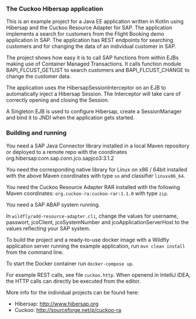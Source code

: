 ### The Cuckoo Hibersap application 

This is an example project for a Java EE application written in Kotlin using Hibersap and the Cuckoo Resource Adapter for SAP.
The application implements a search for customers from the Flight Booking demo application in SAP.
The application has REST endpoints for searching customers and for changing the data of an individual customer in SAP.

The project shows how easy it is to call SAP functions from within EJBs making use of Container Managed Transactions.
It calls function module BAPI_FLCUST_GETLIST to search customers and BAPI_FLCUST_CHANGE to change the customer data.

The application uses the HibersapSessionInterceptor on an EJB to automatically inject a Hibersap Session.
The Interceptor will take care of correctly opening and closing the Session.

A Singleton EJB is used to configure Hibersap, create a SessionManager and bind it to JNDI when the application gets started.

### Building and running

You need a SAP Java Connector library installed in a local Maven repository or deployed to a remote repo with the coordinates org.hibersap:com.sap.conn.jco.sapjco3:3.1.2

You need the corresponding native library for Linux on x86 / 64bit installed with the above Maven coordinates with type `so` and classifier `linuxx86_64`.

You need the Cuckoo Resource Adapter RAR installed with the following Maven coordinates: `org.cuckoo-ra:cuckoo-rar:1.1.0` with type `zip`.

You need a SAP ABAP system running.

In `wildfly/add-resource-adapter.cli`, change the values for username, passwort, jcoClient, jcoSystemNumber and jcoApplicationServerHost to the values reflecting your SAP system.   

To build the project and a ready-to-use docker image with a Wildfly application server running the example application, run `mvn clean install` from the command line.

To start the Docker container run `docker-compose up`.

For example REST calls, see file `cuckoo.http`. When openend in IntelliJ IDEA, the HTTP calls can directly be executed from the editor.

More info for the individual projects can be found here:
- Hibersap: http://www.hibersap.org
- Cuckoo: http://sourceforge.net/p/cuckoo-ra
